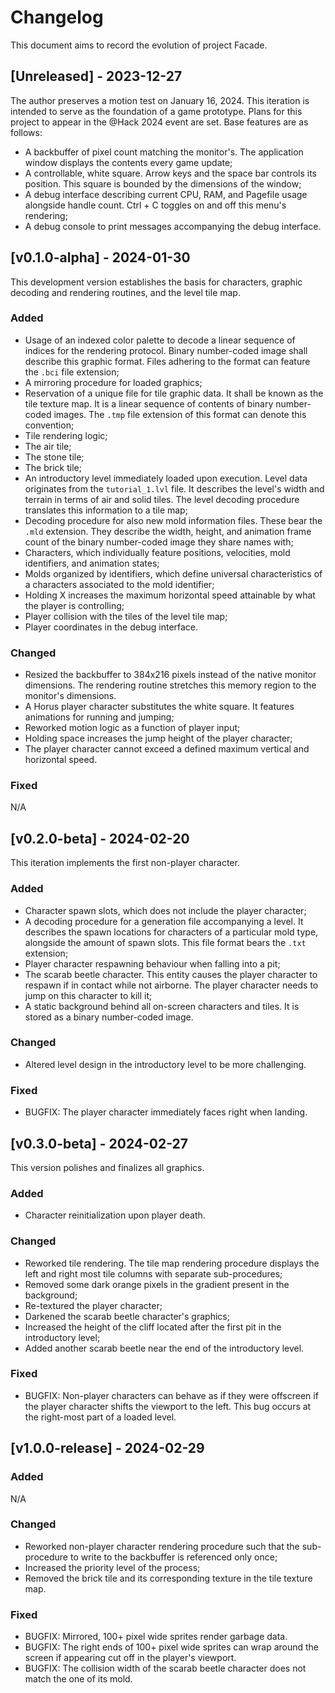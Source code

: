 # Changelog

This document aims to record the evolution of project Facade.

## [Unreleased] - 2023-12-27

The author preserves a motion test on January 16, 2024. This iteration
is intended to serve as the foundation of a game prototype. Plans for this
project to appear in the @Hack 2024 event are set. Base features are as
follows:
 - A backbuffer of pixel count matching the monitor's. The application window
   displays the contents every game update;
 - A controllable, white square. Arrow keys and the space bar controls its
   position. This square is bounded by the dimensions of the window;
 - A debug interface describing current CPU, RAM, and Pagefile usage
   alongside handle count. Ctrl + C toggles on and off this menu's
   rendering;
 - A debug console to print messages accompanying the debug interface.

## [v0.1.0-alpha] - 2024-01-30

This development version establishes the basis for characters, graphic 
decoding and rendering routines, and the level tile map.

### Added
 - Usage of an indexed color palette to decode a linear sequence of indices
   for the rendering protocol. Binary number-coded image shall describe
   this graphic format. Files adhering to the format can feature the 
   ```.bci``` file extension;
 - A mirroring procedure for loaded graphics;
 - Reservation of a unique file for tile graphic data. It shall be known
   as the tile texture map. It is a linear sequence of contents of binary
   number-coded images. The ```.tmp``` file extension of this format can 
   denote this convention;
 - Tile rendering logic;
 - The air tile;
 - The stone tile;
 - The brick tile;
 - An introductory level immediately loaded upon execution. Level data 
   originates from the ```tutorial_1.lvl``` file. It describes the
   level's width and terrain in terms of air and solid tiles. The level
   decoding procedure translates this information to a tile map;
 - Decoding procedure for also new mold information files. These bear the
   ```.mld``` extension. They describe the width, height, and animation frame 
   count of the binary number-coded image they share names with;
 - Characters, which individually feature positions, velocities, mold 
   identifiers, and animation states;
 - Molds organized by identifiers, which define universal characteristics of
   a characters associated to the mold identifier;
 - Holding X increases the maximum horizontal speed attainable by what
   the player is controlling;
 - Player collision with the tiles of the level tile map;
 - Player coordinates in the debug interface.

### Changed
 - Resized the backbuffer to 384x216 pixels instead of the native monitor
   dimensions. The rendering routine stretches this memory region to the
   monitor's dimensions.
 - A Horus player character substitutes the white square. It features 
   animations for running and jumping;
 - Reworked motion logic as a function of player input;
 - Holding space increases the jump height of the player character;
 - The player character cannot exceed a defined maximum vertical
   and horizontal speed.

### Fixed
N/A

## [v0.2.0-beta] - 2024-02-20

This iteration implements the first non-player character.

### Added
 - Character spawn slots, which does not include the player character;
 - A decoding procedure for a generation file accompanying a level. It
   describes the spawn locations for characters of a particular mold type,
   alongside the amount of spawn slots. This file format bears the 
   ```.txt``` extension;
 - Player character respawning behaviour when falling into a pit;
 - The scarab beetle character. This entity causes the player character to 
   respawn if in contact while not airborne. The player character needs to 
   jump on this character to kill it;
 - A static background behind all on-screen characters and tiles. It is
   stored as a binary number-coded image.

### Changed
 - Altered level design in the introductory level to be more challenging.

### Fixed
 - BUGFIX: The player character immediately faces right when landing.

## [v0.3.0-beta] - 2024-02-27

This version polishes and finalizes all graphics.

### Added
 - Character reinitialization upon player death.
 
### Changed
 - Reworked tile rendering. The tile map rendering procedure displays the
   left and right most tile columns with separate sub-procedures;
 - Removed some dark orange pixels in the gradient present in the background;
 - Re-textured the player character;
 - Darkened the scarab beetle character's graphics;
 - Increased the height of the cliff located after the first pit in the
   introductory level;
 - Added another scarab beetle near the end of the introductory level.

### Fixed
 - BUGFIX: Non-player characters can behave as if they were offscreen if the
   player character shifts the viewport to the left. This bug occurs at the
   right-most part of a loaded level.

## [v1.0.0-release] - 2024-02-29

### Added
N/A

### Changed
 - Reworked non-player character rendering procedure such that the
   sub-procedure to write to the backbuffer is referenced only once;
 - Increased the priority level of the process;
 - Removed the brick tile and its corresponding texture in the tile
   texture map.

### Fixed
 - BUGFIX: Mirrored, 100+ pixel wide sprites render garbage data.
 - BUGFIX: The right ends of 100+ pixel wide sprites can wrap around the
   screen if appearing cut off in the player's viewport.
 - BUGFIX: The collision width of the scarab beetle character does not 
   match the one of its mold.
